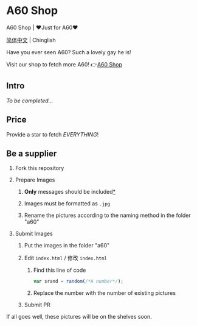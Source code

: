 # A60 Shop

A60 Shop | ❤Just for A60❤

[简体中文](README.md) | Chinglish

Have you ever seen A60? Such a lovely gay he is!  

Visit our shop to fetch more A60! 👉[A60 Shop](https://a60.shop)

## Intro

*To be completed...*

## Price

Provide a star to fetch *EVERYTHING*!  

## Be a supplier

1. Fork this repository

2. Prepare Images
   1. **Only** messages should be included[*](https://github.com/modcrafts/a60-shop/pull/5#pullrequestreview-965606772)

   2. Images must be formatted as `.jpg`

   3. Rename the pictures according to the naming method in the folder "a60"

3. Submit Images
   1. Put the images in the folder "a60"

   2. Edit `index.html` / 修改 `index.html`
      1. Find this line of code

            ```javascript
            var srand = random(/*A number*/);
            ```

      2. Replace the number with the number of existing pictures

   3. Submit PR

If all goes well, these pictures will be on the shelves soon.
